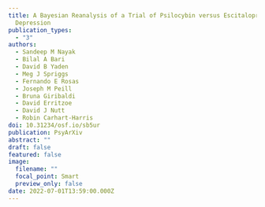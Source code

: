 ```yaml
---
title: A Bayesian Reanalysis of a Trial of Psilocybin versus Escitalopram for
  Depression
publication_types:
  - "3"
authors:
  - Sandeep M Nayak
  - Bilal A Bari
  - David B Yaden
  - Meg J Spriggs
  - Fernando E Rosas
  - Joseph M Peill
  - Bruna Giribaldi
  - David Erritzoe
  - David J Nutt
  - Robin Carhart-Harris
doi: 10.31234/osf.io/sb5ur
publication: PsyArXiv
abstract: ""
draft: false
featured: false
image:
  filename: ""
  focal_point: Smart
  preview_only: false
date: 2022-07-01T13:59:00.000Z
---
```

